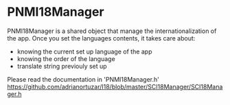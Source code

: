 # PNMI18Manager #

PNMI18Manager is a shared object that manage the internationalization of the app.
 Once you set the languages contents, it takes care about:

* knowing the current set up language of the app
* knowing the order of the language
* translate string previouly set up

Please read the documentation in 'PNMI18Manager.h' https://github.com/adrianortuzar/I18/blob/master/SCI18Manager/SCI18Manager.h